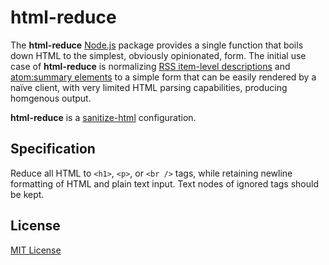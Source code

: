 # html-reduce

The **html-reduce** [Node.js](http://nodejs.org/) package provides a single function that boils down HTML to the simplest, obviously opinionated, form. The initial use case of **html-reduce** is normalizing [RSS item-level descriptions](http://cyber.harvard.edu/rss/encodingDescriptions.html) and [atom:summary elements](https://tools.ietf.org/html/rfc4287#section-4.2.13) to a simple form that can be easily rendered by a naïve client, with very limited HTML parsing capabilities, producing homgenous output.

**html-reduce** is a [sanitize-html](https://github.com/punkave/sanitize-html) configuration.

## Specification

Reduce all HTML to `<h1>`, `<p>`, or `<br />` tags, while retaining newline formatting of HTML and plain text input. Text nodes of ignored tags should be kept.

## License

[MIT License](https://github.com/michaelnisi/html-reduce/blob/master/LICENSE)
